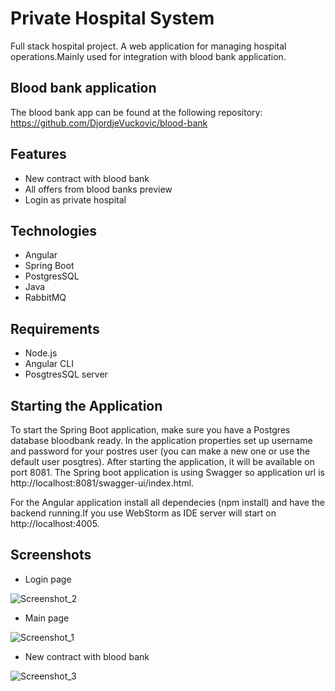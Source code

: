 # **Private Hospital System**
Full stack hospital project. A web application for managing hospital operations.Mainly used for integration with blood bank application.
## Blood bank application
The blood bank app can be found at the following repository: https://github.com/DjordjeVuckovic/blood-bank
## Features
- New contract with blood bank
- All offers from blood banks preview
- Login as private hospital
## Technologies
- Angular
- Spring Boot
- PostgresSQL
- Java
- RabbitMQ
## Requirements
- Node.js
- Angular CLI
- PosgtresSQL server

## Starting the Application
To start the Spring Boot application, make sure you have a Postgres database bloodbank ready. In the application properties set up username and password for your postres user (you can make a new one or use the default user posgtres). After starting the application, it will be available on   port 8081. The Spring boot application is using Swagger so application url is http://localhost:8081/swagger-ui/index.html.

For the Angular application install all dependecies (npm install) and have the backend running.If you use WebStorm as IDE server will start on  http://localhost:4005.

## Screenshots
- Login page

![Screenshot_2](https://user-images.githubusercontent.com/93745016/215619829-ef0ff454-0195-4389-8b57-0704cce55a38.png)

- Main page

![Screenshot_1](https://user-images.githubusercontent.com/93745016/215619877-cfe5e196-078c-49f7-8ada-6c59057092e3.png)

- New contract with blood bank

![Screenshot_3](https://user-images.githubusercontent.com/93745016/215619915-7ffb52e7-f898-419a-80c0-beeed48afc78.png)

